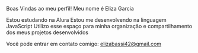 Boas Vindas ao meu perfil!
Meu nome é Eliza Garcia

Estou estudando na Alura
Estou me desenvolvendo na linguagem JavaScript
Utilizo esse espaço para minha organização e compartilhamento dos meus projetos desenvolvidos

Você pode entrar em contato comigo:
elizabassi42@gmail.com
